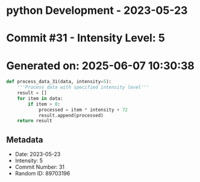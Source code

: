 ﻿# python Development - 2023-05-23
# Commit #31 - Intensity Level: 5
# Generated on: 2025-06-07 10:30:38
```python
def process_data_31(data, intensity=5):
    '''Process data with specified intensity level'''
    result = []
    for item in data:
        if item > 0:
            processed = item * intensity + 72
            result.append(processed)
    return result
```
## Metadata
- Date: 2023-05-23
- Intensity: 5
- Commit Number: 31
- Random ID: 89703196
